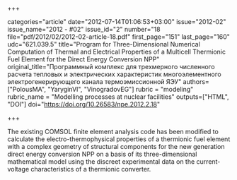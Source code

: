 +++

categories="article"
date="2012-07-14T01:06:53+03:00"
issue="2012-02"
issue_name="2012 - #02"
issue_id="2"
number="18
file="pdf/2012/02/2012-02-article-18.pdf"
first_page="151"
last_page="160"
udc="621.039.5"
title="Program for Three-Dimensional Numerical Computation of Thermal and Electrical Properties of a Multicell Thermionic Fuel Element for the Direct Energy Conversion NPP"
original_title="Программный комплекс для трехмерного численного расчета тепловых и электрических характеристик многоэлементного электрогенерирующего канала термоэмиссионной ЯЭУ"
authors=["PolousMA", "YaryginVI", "VinogradovEG"]
rubric = "modeling"
rubric_name = "Modelling processes at nuclear facilities"
outputs=["HTML", "DOI"]
doi="https://doi.org/10.26583/npe.2012.2.18"

+++

The existing COMSOL finite element analysis code has been modified to calculate the electro-thermophysical properties of a thermionic fuel element with a complex geometry of structural components for the new generation direct energy conversion NPP on a basis of its three-dimensional mathematical model using the discreet experimental data on the current-voltage characteristics of a thermionic converter.